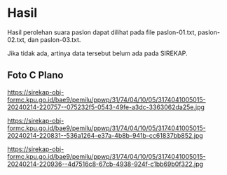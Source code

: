 # Hasil

Hasil perolehan suara paslon dapat dilihat pada file paslon-01.txt, paslon-02.txt, dan paslon-03.txt.

Jika tidak ada, artinya data tersebut belum ada pada SIREKAP.

## Foto C Plano

https://sirekap-obj-formc.kpu.go.id/bae9/pemilu/ppwp/31/74/04/10/05/3174041005015-20240214-220757--075232f5-0543-49fe-a3dc-3363062da25e.jpg

https://sirekap-obj-formc.kpu.go.id/bae9/pemilu/ppwp/31/74/04/10/05/3174041005015-20240214-220831--536a1264-e37a-4b8b-941b-cc61837bb852.jpg

https://sirekap-obj-formc.kpu.go.id/bae9/pemilu/ppwp/31/74/04/10/05/3174041005015-20240214-220936--4d7516c8-67cb-4938-924f-c1bb69b0f322.jpg
